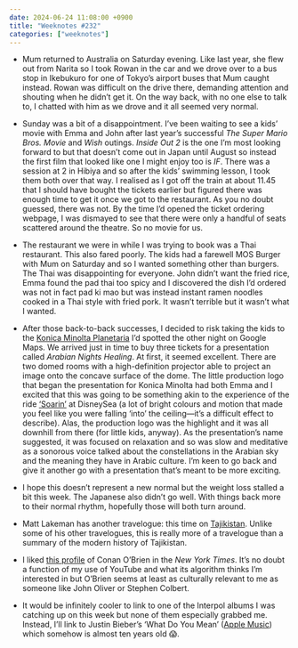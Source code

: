 ```yaml
---
date: 2024-06-24 11:08:00 +0900
title: "Weeknotes #232"
categories: ["weeknotes"]
---
```


- Mum returned to Australia on Saturday evening. Like last year, she flew out from Narita so I took Rowan in the car and we drove over to a bus stop in Ikebukuro for one of Tokyo’s airport buses that Mum caught instead. Rowan was difficult on the drive there, demanding attention and shouting when he didn’t get it. On the way back, with no one else to talk to, I chatted with him as we drove and it all seemed very normal.

- Sunday was a bit of a disappointment. I’ve been waiting to see a kids’ movie with Emma and John after last year’s successful _The Super Mario Bros. Movie_ and _Wish_ outings. _Inside Out 2_ is the one I’m most looking forward to but that doesn’t come out in Japan until August so instead the first film that looked like one I might enjoy too is _IF_. There was a session at 2 in Hibiya and so after the kids’ swimming lesson, I took them both over that way. I realised as I got off the train at about 11.45 that I should have bought the tickets earlier but figured there was enough time to get it once we got to the restaurant. As you no doubt guessed, there was not. By the time I’d opened the ticket ordering webpage, I was dismayed to see that there were only a handful of seats scattered around the theatre. So no movie for us.

- The restaurant we were in while I was trying to book was a Thai restaurant. This also fared poorly. The kids had a farewell MOS Burger with Mum on Saturday and so I wanted something other than burgers. The Thai was disappointing for everyone. John didn’t want the fried rice, Emma found the pad thai too spicy and I discovered the dish I’d ordered was not in fact pad ki mao but was instead instant ramen noodles cooked in a Thai style with fried pork. It wasn’t terrible but it wasn’t what I wanted.

- After those back-to-back successes, I decided to risk taking the kids to the [Konica Minolta Planetaria](https://planetarium.konicaminolta.jp/planetariatokyo/) I’d spotted the other night on Google Maps. We arrived just in time to buy three tickets for a presentation called _Arabian Nights Healing_. At first, it seemed excellent. There are two domed rooms with a high-definition projector able to project an image onto the concave surface of the dome. The little production logo that began the presentation for Konica Minolta had both Emma and I excited that this was going to be something akin to the experience of the ride [‘Soarin’](https://en.wikipedia.org/wiki/Soarin%27) at DisneySea (a lot of bright colours and motion that made you feel like you were falling ‘into’ the ceiling—it’s a difficult effect to describe). Alas, the production logo was the highlight and it was all downhill from there (for little kids, anyway). As the presentation’s name suggested, it was focused on relaxation and so was slow and meditative as a sonorous voice talked about the constellations in the Arabian sky and the meaning they have in Arabic culture. I’m keen to go back and give it another go with a presentation that’s meant to be more exciting.

- I hope this doesn’t represent a new normal but the weight loss stalled a bit this week. The Japanese also didn’t go well. With things back more to their normal rhythm, hopefully those will both turn around.

- Matt Lakeman has another travelogue: this time on [Tajikistan](https://mattlakeman.org/2024/06/20/notes-on-tajikistan/). Unlike some of his other travelogues, this is really more of a travelogue than a summary of the modern history of Tajikistan.

- I liked [this profile](https://www.nytimes.com/2024/06/21/arts/television/conan-obrien.html) of Conan O’Brien in the _New York Times_. It’s no doubt a function of my use of YouTube and what its algorithm thinks I’m interested in but O’Brien seems at least as culturally relevant to me as someone like John Oliver or Stephen Colbert.

- It would be infinitely cooler to link to one of the Interpol albums I was catching up on this week but none of them especially grabbed me. Instead, I’ll link to Justin Bieber’s ‘What Do You Mean’ ([Apple Music](https://music.apple.com/us/album/what-do-you-mean/1440825845?i=1440826311)) which somehow is almost ten years old 😱.
